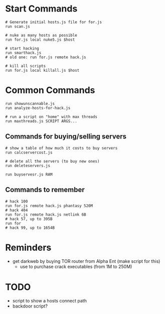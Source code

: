 
# Start Commands
```
# Generate initial hosts.js file for for.js
run scan.js

# nuke as many hosts as possible
run for.js local nuke5.js $host

# start hacking
run smarthack.js
# old one: run for.js remote hack.js

# kill all scripts
run for.js local killall.js $host
```

# Common Commands

```
run showunscannable.js
run analyze-hosts-for-hack.js

# run a script on "home" with max threads
run maxthreads.js SCRIPT ARGS...
```

## Commands for buying/selling servers

```
# show a table of how much it costs to buy servers
run calcservercost.js

# delete all the servers (to buy new ones)
run deleteservers.js

run buyservesr.js RAM
```

## Commands to remember

```
# hack 100
run for.js remote hack.js phantasy 520M
# hack 404
run for.js remote hack.js netlink 6B
# hack 57, up to 395B
run for
# hack 99, up to 1654B
```

# Reminders

* get darkweb by buying TOR router from Alpha Ent (make script for this)
    - use to purchase crack executables (from 1M to 250M)

# TODO

* script to show a hosts connect path
* backdoor script?
